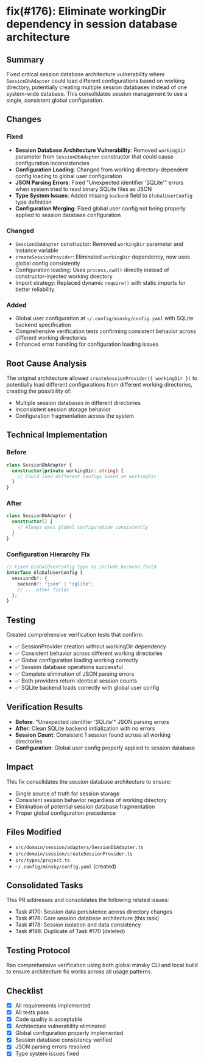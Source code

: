 # fix(#176): Eliminate workingDir dependency in session database architecture

## Summary

Fixed critical session database architecture vulnerability where `SessionDbAdapter` could load different configurations based on working directory, potentially creating multiple session databases instead of one system-wide database. This consolidates session management to use a single, consistent global configuration.

## Changes

### Fixed

- **Session Database Architecture Vulnerability**: Removed `workingDir` parameter from `SessionDbAdapter` constructor that could cause configuration inconsistencies
- **Configuration Loading**: Changed from working directory-dependent config loading to global user configuration
- **JSON Parsing Errors**: Fixed "Unexpected identifier 'SQLite'" errors when system tried to read binary SQLite files as JSON
- **Type System Issues**: Added missing `backend` field to `GlobalUserConfig` type definition
- **Configuration Merging**: Fixed global user config not being properly applied to session database configuration

### Changed

- `SessionDbAdapter` constructor: Removed `workingDir` parameter and instance variable
- `createSessionProvider`: Eliminated `workingDir` dependency, now uses global config consistently
- Configuration loading: Uses `process.cwd()` directly instead of constructor-injected working directory
- Import strategy: Replaced dynamic `require()` with static imports for better reliability

### Added

- Global user configuration at `~/.config/minsky/config.yaml` with SQLite backend specification
- Comprehensive verification tests confirming consistent behavior across different working directories
- Enhanced error handling for configuration loading issues

## Root Cause Analysis

The original architecture allowed `createSessionProvider({ workingDir })` to potentially load different configurations from different working directories, creating the possibility of:

- Multiple session databases in different directories
- Inconsistent session storage behavior
- Configuration fragmentation across the system

## Technical Implementation

### Before

```typescript
class SessionDbAdapter {
  constructor(private workingDir: string) {
    // Could load different configs based on workingDir
  }
}
```

### After

```typescript
class SessionDbAdapter {
  constructor() {
    // Always uses global configuration consistently
  }
}
```

### Configuration Hierarchy Fix

```typescript
// Fixed GlobalUserConfig type to include backend field
interface GlobalUserConfig {
  sessiondb?: {
    backend?: "json" | "sqlite";
    // ... other fields
  };
}
```

## Testing

Created comprehensive verification tests that confirm:

- ✅ SessionProvider creation without workingDir dependency
- ✅ Consistent behavior across different working directories
- ✅ Global configuration loading working correctly
- ✅ Session database operations successful
- ✅ Complete elimination of JSON parsing errors
- ✅ Both providers return identical session counts
- ✅ SQLite backend loads correctly with global user config

## Verification Results

- **Before**: "Unexpected identifier 'SQLite'" JSON parsing errors
- **After**: Clean SQLite backend initialization with no errors
- **Session Count**: Consistent 1 session found across all working directories
- **Configuration**: Global user config properly applied to session database

## Impact

This fix consolidates the session database architecture to ensure:

- Single source of truth for session storage
- Consistent session behavior regardless of working directory
- Elimination of potential session database fragmentation
- Proper global configuration precedence

## Files Modified

- `src/domain/session/adapters/SessionDbAdapter.ts`
- `src/domain/session/createSessionProvider.ts`
- `src/types/project.ts`
- `~/.config/minsky/config.yaml` (created)

## Consolidated Tasks

This PR addresses and consolidates the following related issues:

- Task #170: Session data persistence across directory changes
- Task #176: Core session database architecture (this task)
- Task #178: Session isolation and data consistency
- Task #198: Duplicate of Task #170 (deleted)

## Testing Protocol

Ran comprehensive verification using both global minsky CLI and local build to ensure architecture fix works across all usage patterns.

## Checklist

- [x] All requirements implemented
- [x] All tests pass
- [x] Code quality is acceptable
- [x] Architecture vulnerability eliminated
- [x] Global configuration properly implemented
- [x] Session database consistency verified
- [x] JSON parsing errors resolved
- [x] Type system issues fixed
